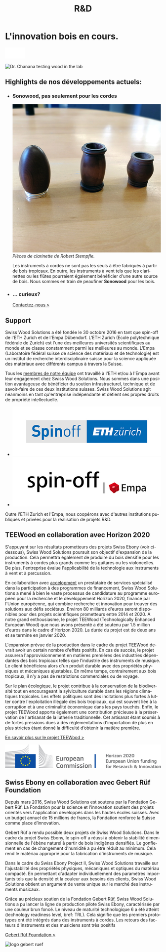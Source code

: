 ﻿---
lang: fr
title: 'R&D'
order: 4
---

<div class="full-width-kenburns">
<div class="wrap-bg-image">

# L'innovation bois en cours.

![](/assets/images/arrow-d-white.svg)

</div>
<img srcset="/assets/images/RD_cover_2x.jpg"
     src="/assets/images/RD_cover.jpg" alt="Dr. Chanana testing wood in the lab">
</div>

<div class="full-width-grey">
<div class="wrap -cols2">

## Highlights de nos développements actuels:

- ### Sonowood, pas seulement pour les cordes
  ![clarinet parts made of Sonowood](/assets/images/RD_clarinet.jpg)
  *Pièces de clarinette de Robert Stempfle.*

  Les instruments à cordes ne sont pas les seuls à être fabriqués à partir de bois tropicaux. En outre, les instruments à vent tels que les clarinettes ou les flûtes pourraient également bénéficier d'une autre source de bois. Nous sommes en train de peaufiner **Sonowood** pour les bois. 

- ### ... curieux?

  <a class="btn -red" href="/en/contact">Contactez-nous ></a>

</div>
</div>

<div class="full-width">
<div class="wrap -cols2">

## Support

Swiss Wood Solutions a été fondée le 30 octobre 2016 en tant que spin-off de l'ETH Zurich et de l'Empa Dübendorf. L'ETH Zurich (Ecole polytechnique fédérale de Zurich) est l'une des meilleures universités scientifiques au monde et se classe constamment parmi les meilleures au monde. L'Empa (Laboratoire fédéral suisse de science des matériaux et de technologie) est un institut de recherche interdisciplinaire suisse pour la science appliquée des matériaux avec différents campus à travers la Suisse.

Tous les <a href="/en/about/">membres de notre équipe</a> ont travaillé à l'ETH et/ou à l'Empa avant leur engagement chez Swiss Wood Solutions. Nous sommes dans une position avantageuse de bénéficier du soutien infrastructurel, technique et de savoir-faire de ces deux institutions suisses. Swiss Wood Solutions agit néanmoins en tant qu'entreprise indépendante et détient ses propres droits de propriété intellectuelle.

  - ![logo eth spinoff](/assets/images/Partner_4_ETH_Tropical_Wood_Tropenholz_Ersatz_Replacement_Alternative_Swiss_Ebony_Ebenholz_Palisander_Holz_Experten_SwissWoodSolutions_Klimaschutz_ETH_Zuerich.jpg)
  - ![logo empa spinoff](/assets/images/Partner_5_Empa_Tropical_Wood_Tropenholz_Ersatz_Replacement_Alternative_Swiss_Ebony_Ebenholz_Palisander_Holz_Experten_SwissWoodSolutions_Klimaschutz_ETH_Zuerich.jpg)

Outre l'ETH Zurich et l'Empa, nous coopérons avec d'autres institutions publiques et privées pour la réalisation de projets R\&D.

</div>
</div>

<div class="full-width-grey">
<div class="wrap">

## TEEWood en collaboration avec Horizon 2020

S'appuyant sur les résultats prometteurs des projets Swiss Ebony (voir ci-dessous), Swiss Wood Solutions poursuit son objectif d'expansion de la production. Cela permettra également de produire du bois densifié pour les instruments à cordes plus grands comme les guitares ou les violoncelles. De plus, l'entreprise évalue l'applicabilité de la technologie aux instruments à vent et à percussion.

En collaboration avec [accelopment](http://www.accelopment.com) un prestataire de services spécialisé dans la participation à des programmes de financement, Swiss Wood Solutions a mené à bien le vaste processus de candidature au programme européen pour la recherche et le développement Horizon 2020, financé par l'Union européenne, qui combine recherche et innovation pour trouver des solutions aux défis sociétaux. Environ 80 milliards d'euros seront disponibles pour des projets scientifiques prometteurs entre 2014 et 2020. A notre grand enthousiasme, le projet TEEWood (Technologically Enhanced European Wood) que nous avons présenté a été soutenu par 1.5 million d'euros dans le cadre d'Horizon 2020. La durée du projet est de deux ans et se termine en janvier 2020.

L'expansion prévue de la production dans le cadre du projet TEEWood devrait avoir un certain nombre d'effets positifs. En cas de succès, le projet assurera l'approvisionnement en matières premières des industries dépendantes des bois tropicaux telles que l'industrie des instruments de musique. Le client bénéficiera alors d'un produit durable avec des propriétés physiques et mécaniques ajustables. En même temps, contrairement aux bois tropicaux, il n'y a pas de restrictions commerciales ou de voyage.

Sur le plan écologique, le projet contribue à la conservation de la biodiversité tout en encourageant la sylviculture durable dans les régions climatiques tropicales. Les effets politiques sont des incitations plus fortes à lutter contre l'exploitation illégale des bois tropicaux, qui est souvent liée à la corruption et à une criminalité économique dans les pays touchés. Enfin, le projet TEEWood apporte également une contribution précieuse à la préservation de l'artisanat de la lutherie traditionnelle. Cet artisanat étant soumis à de fortes pressions dues à des réglementations d'importation de plus en plus strictes étant donné la difficulté d’obtenir la matière première.

<a class="btn -red" href="https://cordis.europa.eu/project/rcn/213850/factsheet/en" target="_blank">En savoir plus sur le projet TEEWood ></a>

![logo horizon 2020](/assets/images/Partner_6_Horizon2020_Tropical_Wood_Tropenholz_Ersatz_Replacement_Alternative_Swiss_Ebony_Ebenholz_Palisander_Holz_SwissWoodSolutions_Klimaschutz_ETH_Switzerland.png)

</div>
</div>

<div class="full-width">
<div class="wrap -cols2">

## Swiss Ebony en collaboration avec Gebert Rüf Foundation 

Depuis mars 2016, Swiss Wood Solutions est soutenu par la Fondation Gebert Rüf. La Fondation pour la science et l'innovation soutient des projets orientés vers l'application développés dans les hautes écoles suisses. Avec un budget annuel de 15 millions de francs, la Fondation renforce la Suisse comme place d’innovation.

Gebert Rüf a rendu possible deux projets de Swiss Wood Solutions. Dans le cadre du projet Swiss Ebony, le spin-off a réussi à obtenir la stabilité dimensionnelle de l'ébène naturel à partir de bois indigènes densifiés. Le gonflement en cas de changement d'humidité a pu être réduit au minimum. Cela rend le matériau approprié pour la fabrication d'instruments de musique.

Dans le cadre du Swiss Ebony Project II, Swiss Wood Solutions travaille sur l'ajustabilité des propriétés physiques, mécaniques et optiques du matériau compacté. En permettant d'adapter individuellement des paramètres importants tels que la densité et la couleur aux besoins des clients, Swiss Wood Solutions obtient un argument de vente unique sur le marché des instruments musicaux. 

Grâce au précieux soutien de la Fondation Gebert Rüf, Swiss Wood Solutions a pu lancer la ligne de production pilote Swiss Ebony, caractérisée par une couleur brun foncé. Le niveau de maturité technologique 6 a été atteint (technology readiness level, bref: TRL). Cela signifie que les premiers prototypes ont été intégrés dans des instruments à cordes. Les retours des facteurs d'instruments et des musiciens sont très positifs


<a class="btn" href="https://www.grstiftung.ch/de.html" target="_blank">Gebert Rüf Foundation ></a>

![logo gebert ruef](/assets/images/Partner_7_GebertRüf_Tropical_Wood_Tropenholz_Ersatz_Replacement_Alternative_Swiss_Ebony_Ebenholz_Palisander_Holz_SwissWoodSolutions_Klimaschutz_ETH_Switzerland.png)

</div>
</div>
